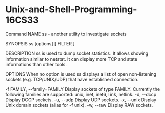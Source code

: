 # Unix-and-Shell-Programming-16CS33

Command
NAME
       ss - another utility to investigate sockets

SYNOPSIS
       ss [options] [ FILTER ]

DESCRIPTION
       ss  is  used  to  dump socket statistics. It allows showing information similar to netstat.  It can display more TCP and state informations
       than other tools.

OPTIONS
       When no option is used ss displays a list of open non-listening sockets (e.g. TCP/UNIX/UDP) that have established connection.
       
-f FAMILY, --family=FAMILY
              Display sockets of type FAMILY.  Currently the following families are supported: unix, inet, inet6, link, netlink.
-d, --dccp
              Display DCCP sockets.
-u, --udp
              Display UDP sockets.
-x, --unix
              Display Unix domain sockets (alias for -f unix).
-w, --raw
              Display RAW sockets.

